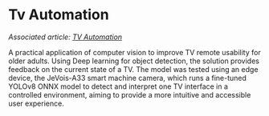 # Tv Automation

*Associated article: [TV Automation](https://manuelz.github.io/projects/tv-remote-automation)*

A practical application of computer vision to improve TV remote usability for older adults. Using Deep learning for object detection, the solution provides feedback on the current state of a TV. The model was tested using an edge device, the JeVois-A33 smart machine camera, which runs a fine-tuned YOLOv8 ONNX model to detect and interpret one TV interface in a controlled environment, aiming to provide a more intuitive and accessible user experience.


